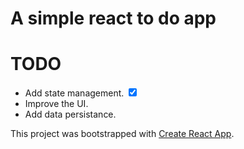 # A simple react to do app

# TODO

<ul>
<li>Add state management. <input type="checkbox" id="scales" name="scales"checked /></li>
<li>Improve the UI.</li>
<li>Add  data persistance.</li>
</ul>


This project was bootstrapped with [Create React App](https://github.com/facebook/create-react-app).
